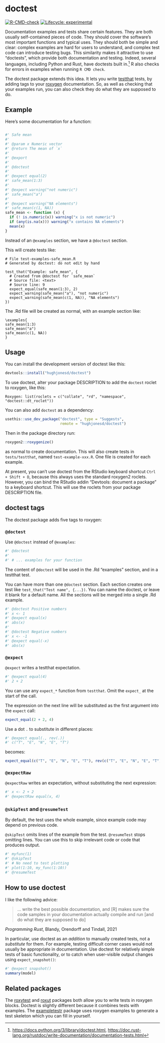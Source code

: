 
<!-- README.md is generated from README.Rmd. Please edit that file -->

# doctest

<!-- badges: start -->

[![R-CMD-check](https://github.com/hughjonesd/doctest/actions/workflows/R-CMD-check.yaml/badge.svg)](https://github.com/hughjonesd/doctest/actions/workflows/R-CMD-check.yaml)
[![Lifecycle:
experimental](https://img.shields.io/badge/lifecycle-experimental-orange.svg)](https://lifecycle.r-lib.org/articles/stages.html#experimental)
<!-- badges: end -->

Documentation examples and tests share certain features. They are both
usually self-contained pieces of code. They should cover the software’s
most important functions and typical uses. They should both be simple
and clear: complex examples are hard for users to understand, and
complex test code can introduce testing bugs. This similarity makes it
attractive to use “doctests”, which provide both documentation and
testing. Indeed, several languages, including Python and Rust, have
doctests built in.[^1] R also checks for errors in examples when running
`R CMD check`.

The doctest package extends this idea. It lets you write
[testthat](https://testthat.r-lib.org/) tests, by adding tags to your
[roxygen](https://roxygen2.r-lib.org/) documentation. So, as well as
checking that your examples run, you can also check they do what they
are supposed to do.

## Example

Here’s some documentation for a function:

``` r

#' Safe mean
#' 
#' @param x Numeric vector
#' @return The mean of `x`
#' 
#' @export
#'
#' @doctest
#' 
#' @expect equal(2)
#' safe_mean(1:3)
#' 
#' @expect warning("not numeric")
#' safe_mean("a")
#'
#' @expect warning("NA elements")
#' safe_mean(c(1, NA))
safe_mean <- function (x) {
  if (! is.numeric(x)) warning("x is not numeric")
  if (any(is.na(x))) warning("x contains NA elements")
  mean(x)
}
```

Instead of an `@examples` section, we have a `@doctest` section.

This will create tests like:


    # File test-examples-safe_mean.R
    # Generated by doctest: do not edit by hand

    test_that("Example: safe_mean", {
      # Created from @doctest for `safe_mean`
      # Source file: <text>
      # Source line: 9
      expect_equal(safe_mean(1:3), 2)
      expect_warning(safe_mean("a"), "not numeric")
      expect_warning(safe_mean(c(1, NA)), "NA elements")
    })

The .Rd file will be created as normal, with an example section like:

    \examples{
    safe_mean(1:3)
    safe_mean("a")
    safe_mean(c(1, NA))
    }

## Usage

You can install the development version of doctest like this:

``` r
devtools::install("hughjonesd/doctest")
```

To use doctest, alter your package DESCRIPTION to add the `doctest`
roclet to roxygen, like this:

    Roxygen: list(roclets = c("collate", "rd", "namespace", "doctest::dt_roclet")) 

You can also add `doctest` as a dependency:

``` r
usethis::use_dev_package("doctest", type = "Suggests", 
                         remote = "hughjonesd/doctest")
```

Then in the package directory run:

``` r
roxygen2::roxygenize()
```

as normal to create documentation. This will also create tests in
`tests/testthat`, named `test-example-xxx.R`. One file is created for
each example.

At present, you can’t use doctest from the RStudio keyboard shortcut
`Ctrl + Shift + D`, because this always uses the standard roxygen2
roclets. However, you can bind the RStudio addin “Devtools: document a
package” to a keyboard shortcut. This will use the roclets from your
package DESCRIPTION file.

## doctest tags

The doctest package adds five tags to roxygen:

### `@doctest`

Use `@doctest` instead of `@examples`:

``` r
#' @doctest
#' 
#' # ... examples for your function
```

The content of `@doctest` will be used in the .Rd “examples” section,
and in a testthat test.

You can have more than one `@doctest` section. Each section creates one
test like `test_that("Test name", {...})`. You can name the doctest, or
leave it blank for a default name. All the sections will be merged into
a single .Rd example.

``` r
#' @doctest Positive numbers
#' x <- 1
#' @expect equal(x)
#' abs(x)
#'
#' @doctest Negative numbers
#' x <- -1
#' @expect equal(-x)
#' abs(x)
```

### `@expect`

`@expect` writes a testthat expectation.

``` r
#' @expect equal(4)
#' 2 + 2
```

You can use any `expect_*` function from `testthat`. Omit the `expect_`
at the start of the call.

The expression on the next line will be substituted as the first
argument into the `expect` call:

``` r
expect_equal(2 + 2, 4)
```

Use a dot `.` to substitute in different places:

``` r
#' @expect equal(., rev(.))
#' c("T", "E", "N", "E", "T")
```

becomes:

``` r
expect_equal(c("T", "E", "N", "E", "T"), rev(c("T", "E", "N", "E", "T")))
```

### `@expectRaw`

`@expectRaw` writes an expectation, without substituting the next
expression:

``` r
#' x <- 2 + 2
#' @expectRaw equal(x, 4)
```

### `@skipTest` and `@resumeTest`

By default, the test uses the whole example, since example code may
depend on previous code.

`@skipTest` omits lines of the example from the test. `@resumeTest`
stops omitting lines. You can use this to skip irrelevant code or code
that produces output.

``` r
#' myfunc(1)
#' @skipTest
#' # No need to test plotting
#' plot(1:10, my_func(1:10))
#' @resumeTest
```

## How to use doctest

I like the following advice:

> … write the best possible documentation, and \[R\] makes sure the code
> samples in your documentation actually compile and run \[and do what
> they are supposed to do\]

*Programming Rust*, Blandy, Orendorff and Tindall, 2021

In particular, use doctest as an *addition* to manually created tests,
not a *substitute* for them. For example, testing difficult corner cases
would not usually be appropriate in documentation. Use doctest for
relatively simple tests of basic functionality, or to catch when
user-visible output changes using `expect_snapshot()`:

``` r
#' @expect snapshot()
summary(model)
```

## Related packages

The [roxytest](https://mikldk.github.io/roxytest/) and
[roxut](https://github.com/bryanhanson/roxut) packages both allow you to
write tests in roxygen blocks. Doctest is slightly different because it
combines tests with examples. The
[exampletestr](https://github.com/rorynolan/exampletestr/) package uses
roxygen examples to generate a test skeleton which you can fill in
yourself.

[^1]: <https://docs.python.org/3/library/doctest.html>,
    <https://doc.rust-lang.org/rustdoc/write-documentation/documentation-tests.html>
